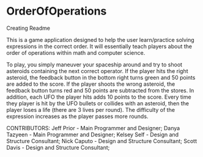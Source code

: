 # OrderOfOperations
Creating Readme

This is a game application designed to help the user learn/practice solving expressions in the correct order. It will essentially teach players about the order of operations within math and computer science.

To play, you simply maneuver your spaceship around and try to shoot asteroids containing the next correct operator. If the player hits the right asteroid, the feedback button in the bottom right turns green and 50 points are added to the score. If the player shoots the wrong asteroid, the feedback button turns red and 50 points are subtracted from the stores. In addition, each UFO the player hits adds 10 points to the score. Every time they player is hit by the UFO bullets or collides with an asteroid, then the player loses a life (there are 3 lives per round). The difficulty of the expression increases as the player passes more rounds.

CONTRIBUTORS:
Jeff Prior - Main Programmer and Designer; 
Danya Tazyeen - Main Programmer and Designer; 
Kelsey Self - Design and Structure Consultant; 
Nick Caputo - Design and Structure Consultant; 
Scott Davis - Design and Structure Consultant; 
